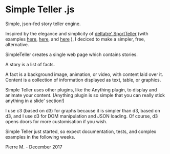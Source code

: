 # Simple Teller .js

Simple, json-fed story teller engine.

Inspired by the elegance and simplicity of [deltatre' SportTeller](http://www.deltatre.com/online-solutions/sportteller/)
(with examples
[here](http://www.europeantour.com/sportteller/us-open-day-4-in-numbers.html),
[here](http://www.gaa.ie/sportteller-content/stories/1/1/55b33bda-d289-41a6-ba6e-a3e094201f36/index.html#Slide_2),
and
[here](http://www.europeantour.com/sportteller/bmw-pga-championship-day-1-in-numbers.html)
), I deciced to make a simpler, free, alternative.

SimpleTeller creates a single web page which contains stories.

A story is a list of facts.

A fact is a background image, animation, or video, with content laid over it.
Content is a collection of information displayed as text, table, or graphics.


Simple Teller uses other plugins, like the Anything plugin, to display and animate your content.
(Anything plugin is so simple that you can really stick anything in a slide' section!)

I use c3 (based on d3) for graphs because it is simpler than d3, based on d3, and I use d3 for DOM manipulation and JSON loading.
Of course, d3 opens doors for more customisation if you wish.


Simple Teller just started, so expect documentation, tests, and complex examples in the following weeks.


Pierre M. - December 2017